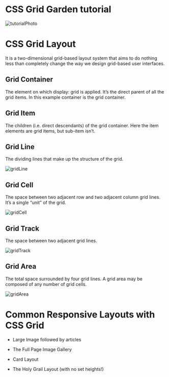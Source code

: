# CSS Grid Garden tutorial

![tutorialPhoto](https://eastceylon.com/images/2021/03/24/Screenshot-2021-03-24-011009.png)

# CSS Grid Layout 

It is a two-dimensional grid-based layout system that aims to do nothing less than completely change the way we design grid-based user interfaces.

## Grid Container

The element on which display: grid is applied. It’s the direct parent of all the grid items. In this example container is the grid container.


## Grid Item

The children (i.e. direct descendants) of the grid container. Here the item elements are grid items, but sub-item isn’t.


## Grid Line

The dividing lines that make up the structure of the grid.

![gridLine](https://css-tricks.com/wp-content/uploads/2018/11/terms-grid-line.svg)

## Grid Cell

The space between two adjacent row and two adjacent column grid lines. It’s a single “unit” of the grid.

![gridCell](https://css-tricks.com/wp-content/uploads/2018/11/terms-grid-cell.svg)

## Grid Track

The space between two adjacent grid lines. 

![gridTrack](https://css-tricks.com/wp-content/uploads/2018/11/terms-grid-track.svg)

## Grid Area

The total space surrounded by four grid lines. A grid area may be composed of any number of grid cells.

![gridArea](https://css-tricks.com/wp-content/uploads/2018/11/terms-grid-area.svg)

# Common Responsive Layouts with CSS Grid

+ Large Image followed by articles

+ The Full Page Image Gallery

+ Card Layout

+ The Holy Grail Layout (with no set heights!)

